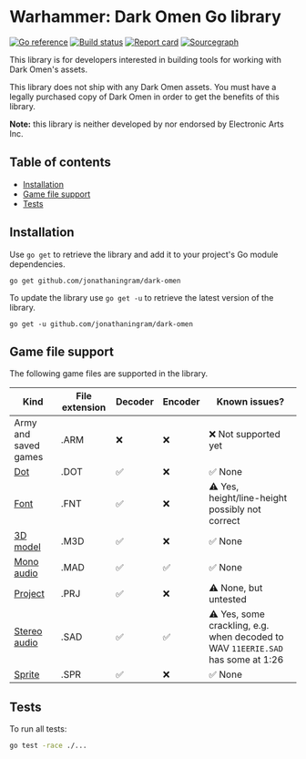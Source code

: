 # Warhammer: Dark Omen Go library

[![Go reference](https://pkg.go.dev/badge/github.com/jonathaningram/dark-omen.svg)](https://pkg.go.dev/github.com/jonathaningram/dark-omen)
[![Build status](https://github.com/jonathaningram/dark-omen/workflows/Go/badge.svg?branch=master)](https://github.com/jonathaningram/dark-omen/actions)
[![Report card](https://goreportcard.com/badge/github.com/jonathaningram/dark-omen)](https://goreportcard.com/report/github.com/jonathaningram/dark-omen)
[![Sourcegraph](https://sourcegraph.com/github.com/jonathaningram/dark-omen/-/badge.svg)](https://sourcegraph.com/github.com/jonathaningram/dark-omen)

This library is for developers interested in building tools for working with Dark Omen's assets.

This library does not ship with any Dark Omen assets. You must have a legally purchased copy of Dark Omen in order to get the benefits of this library.

**Note:** this library is neither developed by nor endorsed by Electronic Arts Inc.

## Table of contents

- [Installation](#installation)
- [Game file support](#game-file-support)
- [Tests](#tests)

## Installation

Use `go get` to retrieve the library and add it to your project's Go module dependencies.

```shell
go get github.com/jonathaningram/dark-omen
```

To update the library use `go get -u` to retrieve the latest version of the library.

```shell
go get -u github.com/jonathaningram/dark-omen
```

## Game file support

The following game files are supported in the library.

| Kind                         | File extension | Decoder | Encoder | Known issues?                                                                   |
| ---------------------------- | -------------- | ------- | ------- | ------------------------------------------------------------------------------- |
| Army and saved games         | .ARM           | ❌      | ❌      | ❌ Not supported yet                                                            |
| [Dot](encoding/dot)          | .DOT           | ✅      | ❌      | ✅ None                                                                         |
| [Font](encoding/fnt)         | .FNT           | ✅      | ❌      | ⚠️ Yes, height/line-height possibly not correct                                 |
| [3D model](encoding/m3d)     | .M3D           | ✅      | ❌      | ✅ None                                                                         |
| [Mono audio](encoding/mad)   | .MAD           | ✅      | ✅      | ✅ None                                                                         |
| [Project](encoding/prj)      | .PRJ           | ✅      | ❌      | ⚠️ None, but untested                                                           |
| [Stereo audio](encoding/sad) | .SAD           | ✅      | ✅      | ⚠️ Yes, some crackling, e.g. when decoded to WAV `11EERIE.SAD` has some at 1:26 |
| [Sprite](encoding/spr)       | .SPR           | ✅      | ❌      | ✅ None                                                                         |

## Tests

To run all tests:

```sh
go test -race ./...
```
